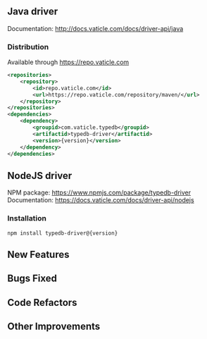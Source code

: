 ## Java driver

Documentation: http://docs.vaticle.com/docs/driver-api/java

### Distribution

Available through https://repo.vaticle.com

```xml
<repositories>
    <repository>
        <id>repo.vaticle.com</id>
        <url>https://repo.vaticle.com/repository/maven/</url>
    </repository>
</repositories>
<dependencies>
    <dependency>
        <groupid>com.vaticle.typedb</groupid>
        <artifactid>typedb-driver</artifactid>
        <version>{version}</version>
    </dependency>
</dependencies>
```

## NodeJS driver

NPM package: https://www.npmjs.com/package/typedb-driver
Documentation: https://docs.vaticle.com/docs/driver-api/nodejs

### Installation

```
npm install typedb-driver@{version}
```

## New Features


## Bugs Fixed

## Code Refactors


## Other Improvements

